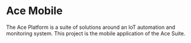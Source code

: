 # Ace Mobile

The Ace Platform is a suite of solutions around an IoT automation and monitoring system.
This project is the mobile application of the Ace Suite.

